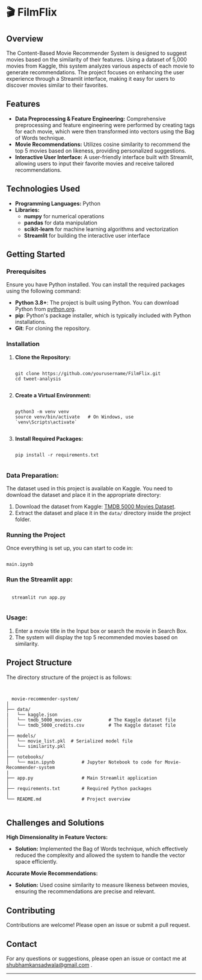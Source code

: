 # 🎬 FilmFlix

## Overview
The Content-Based Movie Recommender System is designed to suggest movies based on the similarity of their features. Using a dataset of 5,000 movies from Kaggle, this system analyzes various aspects of each movie to generate recommendations. The project focuses on enhancing the user experience through a Streamlit interface, making it easy for users to discover movies similar to their favorites.

## Features
<ul>
  <li><strong>Data Preprocessing & Feature Engineering:</strong> Comprehensive preprocessing and feature engineering were performed by creating tags for each movie, which were then transformed into vectors using the Bag of Words technique.</li>
  <li><strong>Movie Recommendations:</strong> Utilizes cosine similarity to recommend the top 5 movies based on likeness, providing personalized suggestions.
</li>
  <li><strong>Interactive User Interface:</strong>  A user-friendly interface built with Streamlit, allowing users to input their favorite movies and receive tailored recommendations.</li>
</ul>

## Technologies Used
<ul>
<li><strong>Programming Languages:</strong> Python</li>
  
  <li><strong>Libraries:</strong> 
  <ul> <li><strong>numpy</strong> for numerical operations</li>
       <li><strong>pandas</strong> for data manipulation</li>
       <li><strong>scikit-learn</strong>  for machine learning algorithms and vectorization</li>
       <li><strong>Streamlit</strong> for building the interactive user interface</li>
  </ul>
  </li>
  
</ul>

## Getting Started

  <!DOCTYPE html>
<html lang="en">
<head>
    <meta charset="UTF-8">
    <meta name="viewport" content="width=device-width, initial-scale=1.0">
</head>
<body>

<h3>Prerequisites</h3>
<p>Ensure you have Python installed. You can install the required packages using the following command:</p>
<ul>
    <li><strong>Python 3.8+</strong>: The project is built using Python. You can download Python from <a href="https://www.python.org/downloads/">python.org</a>.</li>
    <li><strong>pip</strong>: Python's package installer, which is typically included with Python installations.</li>
    <li><strong>Git</strong>: For cloning the repository.</li>
</ul>



<h3>Installation</h3>
<ol>
    <li><strong>Clone the Repository:</strong>
        <pre><code class="bash">
git clone https://github.com/yourusername/FilmFlix.git
cd tweet-analysis
        </code></pre>
    </li>

  
<li><strong>Create a Virtual Environment:</strong>
  <pre><code class="bash">
python3 -m venv venv
source venv/bin/activate   # On Windows, use `venv\Scripts\activate`
        </code></pre>
    </li>
    <li><strong>Install Required Packages:</strong>
        <pre><code class="bash">
pip install -r requirements.txt
        </code></pre>
    </li>
</ol>
  
<h3>Data Preparation: </h3>
<p>The dataset used in this project is available on Kaggle. You need to download the dataset and place it in the appropriate directory:</p>
<ol>
    <li>Download the dataset from Kaggle: <a href="https://www.kaggle.com/datasets/tmdb/tmdb-movie-metadata" >TMDB 5000 Movies Dataset</a>.
    </li>
    <li>Extract the dataset and place it in the <code>data/</code> directory inside the project folder.</li>
</ol>  

  
<h3>Running the Project</h3>
<p>Once everything is set up, you can start to code in:</p>
<pre><code class="bash">
main.ipynb
</code></pre>


<h3>Run the Streamlit app:</h3>
  <pre><code class="bash">
  streamlit run app.py
  </code></pre>


  <h3>Usage:</h3>
  <ol>
    <LI>Enter a movie title in the Input box or search the movie in Search Box.</LI>
    <LI>The system will display the top 5 recommended movies based on similarity.</LI>
  </ol>



## Project Structure

<!DOCTYPE html>
<html lang="en">
<head>
    <meta charset="UTF-8">
    <meta name="viewport" content="width=device-width, initial-scale=1.0">
</head>
<body>

<p>The directory structure of the project is as follows:</p>

<pre><code class="bash">

  movie-recommender-system/
│
├── data/
|   └── kaggle.json 
│   └── tmdb_5000_movies.csv          # The Kaggle dataset file
│   └── tmdb_5000_credits.csv         # The Kaggle dataset file  
|  
├── models/
│   └── movie_list.pkl  # Serialized model file
│   └── similarity.pkl
|  
├── notebooks/
│   └── main.ipynb          # Jupyter Notebook to code for Movie-Recommender-system
|
├── app.py                  # Main Streamlit application
│
├── requirements.txt        # Required Python packages
│
└── README.md               # Project overview

</code></pre>

</body>
</html>

## Challenges and Solutions

<strong>High Dimensionality in Feature Vectors:</strong> 
<ul>
  <li><strong>Solution:</strong> Implemented the Bag of Words technique, which effectively reduced the complexity and allowed the system to handle the vector space efficiently.</li>
</ul>

<strong>Accurate Movie Recommendations:</strong> 
<ul>
  <li><strong>Solution:</strong> Used cosine similarity to measure likeness between movies, ensuring the recommendations are precise and relevant.
</li>
</ul>


## Contributing
Contributions are welcome! Please open an issue or submit a pull request.


## Contact
For any questions or suggestions, please open an issue or contact me at <a href="mailto:shubhamkansadwala@gmail.com">shubhamkansadwala@gmail.com</a>
.

<hr></hr>
